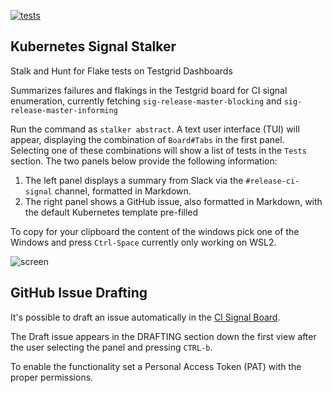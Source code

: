[![tests](https://github.com/knabben/stalker/actions/workflows/tests.yml/badge.svg)](https://github.com/knabben/stalker/actions/workflows/tests.yml)

## Kubernetes Signal Stalker

Stalk and Hunt for Flake tests on Testgrid Dashboards

Summarizes failures and flakings in the Testgrid board for CI signal enumeration, currently 
fetching `sig-release-master-blocking` and `sig-release-master-informing`

Run the command as `stalker abstract`. A text user interface (TUI) will appear, displaying the combination
of `Board#Tabs` in the first panel. Selecting one of these combinations will show a list of tests in the 
`Tests` section. The two panels below provide the following information:

1. The left panel displays a summary from Slack via the `#release-ci-signal` channel, formatted in Markdown.
2. The right panel shows a GitHub issue, also formatted in Markdown, with the default Kubernetes template pre-filled

To copy for your clipboard the content of the windows pick one of the Windows and press `Ctrl-Space` 
currently only working on WSL2.

![screen](https://github.com/user-attachments/assets/82b55880-dcf5-474c-bd3d-e0f67617a253)

## GitHub Issue Drafting

It's possible to draft an issue automatically in the [CI Signal Board](https://github.com/orgs/kubernetes/projects/68/views/36).

The Draft issue appears in the DRAFTING section down the first view after the user selecting the panel and pressing `CTRL-b`.

To enable the functionality set a Personal Access Token (PAT) with the proper permissions.
